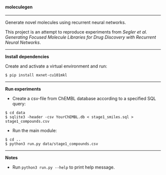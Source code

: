 #### moleculegen

---

Generate novel molecules using recurrent neural networks.

This project is an attempt to reproduce experiments from
*Segler et al. Generating Focused Molecule Libraries for Drug Discovery with Recurrent Neural Networks*.

---

**Install dependencies**

Create and activate a virtual environment and run:
```
$ pip install mxnet-cu101mkl
```

---

**Run experiments**

- Create a csv-file from ChEMBL database according to a specified SQL query:
```
$ cd data
$ sqlite3 -header -csv YourChEMBL.db < stage1_smiles.sql > stage1_compounds.csv
```
- Run the main module:
```
$ cd ..
$ python3 run.py data/stage1_compounds.csv
```

---

**Notes**

- Run `python3 run.py --help` to print help message.